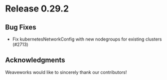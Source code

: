 # Release 0.29.2

## Bug Fixes

- Fix kubernetesNetworkConfig with new nodegroups for existing clusters (#2713)

## Acknowledgments
Weaveworks would like to sincerely thank our contributors!

